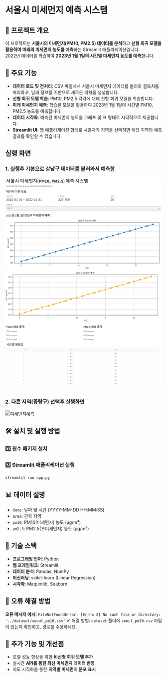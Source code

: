 # 서울시 미세먼지 예측 시스템

## 📌 프로젝트 개요
이 프로젝트는 **서울시의 미세먼지(PM10, PM2.5) 데이터를 분석**하고 **선형 회귀 모델을 활용하여 미래의 미세먼지 농도를 예측**하는 Streamlit 애플리케이션입니다.  
2022년 데이터를 학습하여 **2023년 1월 1일의 시간별 미세먼지 농도를 예측**합니다.

## 🚀 주요 기능
- **데이터 로드 및 전처리**: CSV 파일에서 서울시 미세먼지 데이터를 불러와 결측치를 처리하고, 날짜 정보를 기반으로 새로운 피처를 생성합니다.
- **선형 회귀 모델 학습**: PM10, PM2.5 각각에 대해 선형 회귀 모델을 학습합니다.
- **미래 미세먼지 예측**: 학습된 모델을 활용하여 2023년 1월 1일의 시간별 PM10, PM2.5 농도를 예측합니다.
- **데이터 시각화**: 예측된 미세먼지 농도를 그래프 및 표 형태로 시각적으로 제공합니다.
- **Streamlit UI**: 웹 애플리케이션 형태로 사용자가 지역을 선택하면 해당 지역의 예측 결과를 확인할 수 있습니다.

## 실행 화면

### 1. 실행후 기본으로 강남구 데이터를 불러와서 예측함
![미세먼지예측](static/화면키자마자.png)
![미세먼지예측](static/강남구1.png)
![미세먼지예측](static/강남구2.png)
![미세먼지예측](static/강남구3.png)

### 2. 다른 지역(중랑구) 선택후 실행화면 
![미세먼지예측](static/줄랑구.png)


## 🛠️ 설치 및 실행 방법
### 1️⃣ 필수 패키지 설치

### 2️⃣ Streamlit 애플리케이션 실행
```bash
streamlit run app.py
```

## 📊 데이터 설명
- `date`: 날짜 및 시간 (YYYY-MM-DD HH:MM:SS)
- `area`: 관측 지역
- `pm10`: PM10(미세먼지) 농도 (μg/m³)
- `pm2.5`: PM2.5(초미세먼지) 농도 (μg/m³)

## 🔧 기술 스택
- **프로그래밍 언어**: Python
- **웹 프레임워크**: Streamlit
- **데이터 분석**: Pandas, NumPy
- **머신러닝**: scikit-learn (Linear Regression)
- **시각화**: Matplotlib, Seaborn

## 🛑 오류 해결 방법
**오류 메시지 예시:** `FileNotFoundError: [Errno 2] No such file or directory: '../dataset/seoul_pm10.csv'`
✔ 해결 방법: `dataset` 폴더에 `seoul_pm10.csv` 파일이 있는지 확인하고, 경로를 수정하세요.

## 📌 추가 기능 및 개선점
- 모델 성능 향상을 위한 **비선형 회귀 모델 추가**
- 실시간 **API를 통한 최신 미세먼지 데이터 반영**
- 지도 시각화를 통한 **지역별 미세먼지 분포 표시**


